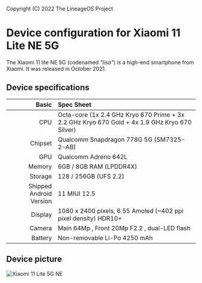 Copyright (C) 2022 The LineageOS Project

Device configuration for Xiaomi 11 Lite NE 5G
=========================================

The Xiaomi 11 lite NE 5G (codenamed _"lisa"_) is a high-end smartphone from Xiaomi. It was released in October 2021.

## Device specifications

Basic    | Spec Sheet
--------:|:----------------------
CPU    | Octa-core (1x 2.4 GHz Kryo 670 Prime + 3x 2.2 GHz Kryo 670 Gold + 4x 1.9 GHz Kryo 670 Silver)
Chipset    | Qualcomm Snapdragon 778G 5G (SM7325-2-AB)
GPU    | Qualcomm Adreno 642L
Memory    | 6GB / 8GB RAM (LPDDR4X)
Storage    | 128 / 256GB (UFS 2.2)
Shipped Android Version    | 11 MIUI 12.5
Display    | 1080 x 2400 pixels, 6.55 Amoled (~402 ppi pixel density) HDR10+
Camera    | Main 64Mp , Front 20Mp F2.2 , dual-LED flash
Battery    | Non-removable Li-Po 4250 mAh

## Device picture

![Xiaomi 11 Lite 5G NE](https://i01.appmifile.com/webfile/globalimg/products/pc/xiaomi-11-lite-5g-ne/specs_01-fix.png "Xiaomi 11 Lite 5G NE")
